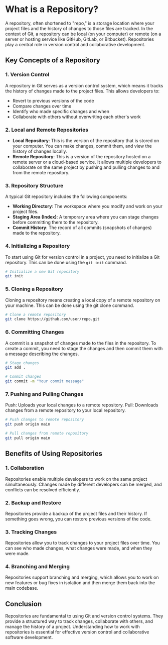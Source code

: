 # What is a Repository?

A repository, often shortened to "repo," is a storage location where your project files and the history of changes to those files are tracked. In the context of Git, a repository can be local (on your computer) or remote (on a server or hosting service like GitHub, GitLab, or Bitbucket). Repositories play a central role in version control and collaborative development.

## Key Concepts of a Repository

### 1. **Version Control**

A repository in Git serves as a version control system, which means it tracks the history of changes made to the project files. This allows developers to:
- Revert to previous versions of the code
- Compare changes over time
- Identify who made specific changes and when
- Collaborate with others without overwriting each other's work

### 2. **Local and Remote Repositories**

- **Local Repository**: This is the version of the repository that is stored on your computer. You can make changes, commit them, and view the history of changes locally.
- **Remote Repository**: This is a version of the repository hosted on a remote server or a cloud-based service. It allows multiple developers to collaborate on the same project by pushing and pulling changes to and from the remote repository.

### 3. **Repository Structure**

A typical Git repository includes the following components:
- **Working Directory**: The workspace where you modify and work on your project files.
- **Staging Area (Index)**: A temporary area where you can stage changes before committing them to the repository.
- **Commit History**: The record of all commits (snapshots of changes) made to the repository.

### 4. **Initializing a Repository**

To start using Git for version control in a project, you need to initialize a Git repository. This can be done using the `git init` command.

```sh
# Initialize a new Git repository
git init
```

### 5. Cloning a Repository
Cloning a repository means creating a local copy of a remote repository on your machine. This can be done using the git clone command.

```sh
# Clone a remote repository
git clone https://github.com/user/repo.git
```

### 6. Committing Changes
A commit is a snapshot of changes made to the files in the repository. To create a commit, you need to stage the changes and then commit them with a message describing the changes.

```sh
# Stage changes
git add .

# Commit changes
git commit -m "Your commit message"
```

### 7. Pushing and Pulling Changes
Push: Uploads your local changes to a remote repository.
Pull: Downloads changes from a remote repository to your local repository.

```sh
# Push changes to remote repository
git push origin main

# Pull changes from remote repository
git pull origin main
```

## Benefits of Using Repositories
### 1. Collaboration
Repositories enable multiple developers to work on the same project simultaneously. Changes made by different developers can be merged, and conflicts can be resolved efficiently.

### 2. Backup and Restore
Repositories provide a backup of the project files and their history. If something goes wrong, you can restore previous versions of the code.

### 3. Tracking Changes
Repositories allow you to track changes to your project files over time. You can see who made changes, what changes were made, and when they were made.

### 4. Branching and Merging
Repositories support branching and merging, which allows you to work on new features or bug fixes in isolation and then merge them back into the main codebase.

## Conclusion
Repositories are fundamental to using Git and version control systems. They provide a structured way to track changes, collaborate with others, and manage the history of a project. Understanding how to work with repositories is essential for effective version control and collaborative software development.